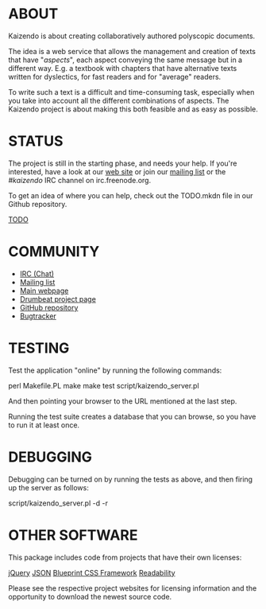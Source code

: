# ABOUT

Kaizendo is about creating collaboratively authored polyscopic documents.

The idea is a web service that allows the management and creation of texts
that have "_aspects_", each aspect conveying the same message but in a
different way. E.g. a textbook with chapters that have alternative texts
written for dyslectics, for fast readers and for "average" readers.

To write such a text is a difficult and time-consuming task, especially
when you take into account all the different combinations of aspects.
The Kaizendo project is about making this both feasible and as easy as
possible.

# STATUS

The project is still in the starting phase, and needs your help. If you're
interested, have a look at our [web site](http://kaizendo.org/) or join
our [mailing list](http://talk.kaizendo.org/mailman/listinfo/kaizendoers)
or the _#kaizendo_ IRC channel on irc.freenode.org.

To get an idea of where you can help, check out the TODO.mkdn file in our
Github repository.

  [TODO](http://github.com/sjn/Kaizendo/blob/master/TODO.mkdn)

# COMMUNITY

  * [IRC (Chat)](irc://irc.freenode.org/kaizendo)
  * [Mailing list](http://talk.kaizendo.org/mailman/listinfo/kaizendoers)
  * [Main webpage](http://kaizendo.org/)
  * [Drumbeat project page](http://drumbeat.org/projects/kaizendo)
  * [GitHub repository](http://github.com/sjn/Kaizendo)
  * [Bugtracker](https://rt.cpan.org/Public/Dist/Display.html?Name=App-Kaizendo)

# TESTING

Test the application "online" by running the following commands:

  perl Makefile.PL
  make
  make test
  script/kaizendo_server.pl

And then pointing your browser to the URL mentioned at the last step.

Running the test suite creates a database that you can browse, so you have
to run it at least once.

# DEBUGGING

Debugging can be turned on by running the tests as above, and then firing up
the server as follows:

  script/kaizendo_server.pl -d -r

# OTHER SOFTWARE

This package includes code from projects that have their own licenses:

  [jQuery](http://jquery.com/)
  [JSON](http://json.org/)
  [Blueprint CSS Framework](http://blueprintcss.org/)
  [Readability](http://lab.arc90.com/experiments/readability/)

Please see the respective project websites for licensing information and
the opportunity to download the newest source code.
